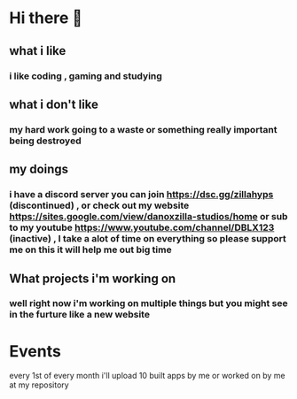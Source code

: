 # Hi there 👋

## what i like
### i like coding , gaming and studying

## what i don't like
### my hard work going to a waste or something really important being destroyed

## my doings
### i have a discord server you can join https://dsc.gg/zillahyps (discontinued) , or check out my website https://sites.google.com/view/danoxzilla-studios/home or sub to my youtube https://www.youtube.com/channel/DBLX123 (inactive) ,  I take a alot of time on everything so please support me on this it will help me out big time

## What projects i'm working on 
### well right now i'm working on multiple things but you might see in the furture like a new website 


# Events

every 1st of every month i'll upload 10 built apps by me or worked on by me at my repository
